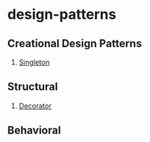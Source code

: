 # design-patterns

## Creational Design Patterns

1. [Singleton](creational/singleton/__init__.py)


## Structural

1. [Decorator](structural/decorator/__init__.py)


## Behavioral
